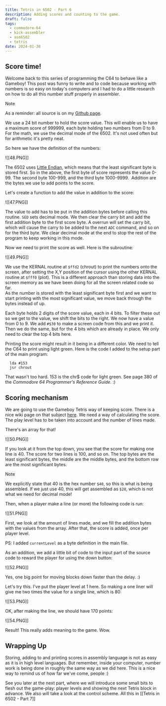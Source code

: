 ```yaml
---
title: Tetris in 6502 - Part 6
description: Adding scores and counting to the game.
draft: false
tags:
  - commodore-64
  - kick-assembler
  - asm6502
  - tetris
date: 2024-01-30
---
```

## Score time!
  
Welcome back to this series of programming the C64 to behave like a Gameboy! This post was funny to write and to code because working with numbers is so easy on today's computers and I had to do a little research on how to do all this number stuff properly in assembler.
  

> [!NOTE]
> As a reminder: all source is on my [Github page](https://github.com/wiebow).  

  
We use a 24 bit number to hold the score value. This will enable us to have a maximum score of 999999, each byte holding two numbers from 0 to 9. For the math, we use the decimal mode of the 6502. It's not used often but for arithmetic it's pretty neat.  
  
So here we have the definition of the numbers:

![[48.PNG]]
  
The 6502 uses [Little Endian](http://en.wikipedia.org/wiki/Endianness), which means that the least significant byte is stored first. So in the above, the first byte of score represents the value 0-99. The second byte 100-999, and the third byte 1000-9999.  Addition are the bytes we use to add points to the score.  
  
Let's create a function to add the value in addition to the score:  

![[47.PNG]]

The value to add has to be put in the addition bytes before calling this routine. `SED` sets decimal mode. We then clear the carry bit and add the first addition byte to the first score byte. A overrun will set the carry bit, which will cause the carry to be added to the next `ADC` command, and so on for the third byte. We clear decimal mode at the end to stop the rest of the program to keep working in this mode.  
  
Now we need to print the score as well. Here is the subroutine:  

![[49.PNG]]

We use the KERNAL routine at `$ffd2` (chrout) to print the numbers onto the screen, after setting the X,Y position of the cursor using the other KERNAL routine at `$fff0` (plot). This is a different approach than storing data into the screen memory as we have been doing for all the screen related code so far.  
As the number is stored with the least significant byte first and we want to start printing with the most significant value, we move back through the bytes instead of up.  
  
Each byte holds 2 digits of the score value, each in 4 bits. To filter these out so we get to the value, we shift the bits to the right. We now have a value from 0 to 9. We add `#$30` to make a screen code from this and we print it. Then we do the same, but for the 4 bits which are already in place. We only need to clear the top 4 bits here.  

Printing the score might result in it being in a different color. We need to tell the C64 to print using light green. Here is the code I added to the setup part of the main program:  

```asm6502
  lda #153  
  jsr chrout  
```  

That wasn't too hard. 153 is the chr$ code for light green. See page 380 of the _Commodore 64 Programmer's Reference Guide_. :)

## Scoring mechanism

We are going to use the Gameboy Tetris way of keeping score. There is a nice wiki page on that subject [here](http://tetris.wikia.com/wiki/Scoring). We need a way of calculating the score. The play level has to be taken into account and the number of lines made.  
  
There's an array for that!  

![[50.PNG]]

If you look at it from the top down, you see that the score for making one line is 40. The score for two lines is 100, and so on. The top bytes are the least significant bytes, the middle are the middle bytes, and the bottom row are the most significant bytes.  
  

> [!NOTE]
> We explicitly state that 40 is the hex number `$40`, so this is what is being assembled. If we just use 40, this will get assembled as `$28`, which is not what we need for decimal mode!

Then, when a player make a line (or more) the following code is run:  

![[51.PNG]]

First, we look at the amount of lines made, and we fill the addition bytes with the values from the array. After that, the score is added, once per player level.  
  
PS: I added `currentLevel` as a byte definition in the main file.  
  
As an addition, we add a little bit of code to the input part of the source code to reward the player for using the down button:  

![[52.PNG]]

Yes, one big point for moving blocks down faster than the delay. :)  
  
Let's try this. I've put the player level at 1 here. So making a one liner will give me two times the value for a single line, which is 80:  

![[53.PNG]]

OK, after making the line, we should have 170 points:  

![[54.PNG]]

Result! This really adds meaning to the game. Wow.  

## Wrapping Up

Storing, adding to and printing scores in assembly language is not as easy as it is in high level languages. But remember, inside your computer, number work is being done in roughly the same way as we did here. This is a nice way to remind us of how far we've come, people :)  

See you later at the next part, where we will introduce some small bits to flesh out the game-play: player levels and showing the next Tetris block in advance. We also will take a look at the control scheme. All this in [[Tetris in 6502 - Part 7]]
